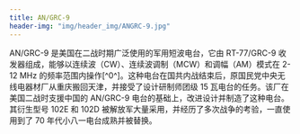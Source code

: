 ```yaml
---
title: AN/GRC-9
header-img: "img/header_img/ANGRC-9.jpg"
---
```


AN/GRC-9 是美国在二战时期广泛使用的军用短波电台，它由 RT-77/GRC-9 收发器组成，能够以连续波（CW）、连续波调制（MCW）和调幅（AM）模式在 2-12 MHz 的频率范围内操作[^0^]。这种电台在国共内战结束后，原国民党中央无线电器材厂从重庆搬回天津，并接受了设计研制师团级 15 瓦电台的任务。该厂在美国二战时支援中国的 AN/GRC-9 电台的基础上，改进设计并制造了这种电台。其衍生型号 102E 和 102D 被解放军大量采用，并经历了多次战争的考验，一直使用到了 70 年代小八一电台成熟并被替换。
